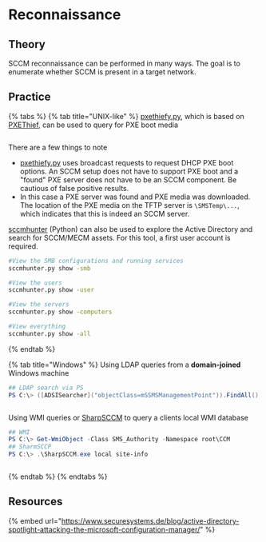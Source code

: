 # Reconnaissance

## Theory

SCCM reconnaissance can be performed in many ways. The goal is to enumerate whether SCCM is present in a target network.

## Practice

{% tabs %}
{% tab title="UNIX-like" %}
[pxethiefy.py](https://github.com/sse-secure-systems/Active-Directory-Spotlights/tree/master/SCCM-MECM/pxethiefy), which is based on [PXEThief](https://github.com/MWR-CyberSec/PXEThief), can be used to query for PXE boot media

<figure><img src="../../../.gitbook/assets/SCCM_Recon_Linux_pxethiefy.png" alt=""><figcaption></figcaption></figure>

There are a few things to note

* [pxethiefy.py](https://github.com/sse-secure-systems/Active-Directory-Spotlights/tree/master/SCCM-MECM/pxethiefy) uses broadcast requests to request DHCP PXE boot options. An SCCM setup does not have to support PXE boot and a "found" PXE server does not have to be an SCCM component. Be cautious of false positive results.
* In this case a PXE server was found and PXE media was downloaded. The location of the PXE media on the TFTP server is `\SMSTemp\...`, which indicates that this is indeed an SCCM server.

[sccmhunter](https://github.com/garrettfoster13/sccmhunter) (Python) can also be used to explore the Active Directory and search for SCCM/MECM assets. For this tool, a first user account is required.

```bash
#View the SMB configurations and running services
sccmhunter.py show -smb

#View the users
sccmhunter.py show -user

#View the servers
sccmhunter.py show -computers

#View everything
sccmhunter.py show -all
```
{% endtab %}

{% tab title="Windows" %}
Using LDAP queries from a **domain-joined** Windows machine

```powershell
## LDAP search via PS
PS C:\> ([ADSISearcher]("objectClass=mSSMSManagementPoint")).FindAll() | % {$_.Properties}
```

<figure><img src="../../../.gitbook/assets/SCCM_Recon_ADSI.png" alt=""><figcaption></figcaption></figure>

Using WMI queries or [SharpSCCM](https://github.com/Mayyhem/SharpSCCM) to query a clients local WMI database

```powershell
## WMI
PS C:\> Get-WmiObject -Class SMS_Authority -Namespace root\CCM
## SharmSCCP
PS C:\> .\SharpSCCM.exe local site-info
```

<figure><img src="../../../.gitbook/assets/SCCM_Recon_WMI-SharpSCCM.png" alt=""><figcaption></figcaption></figure>
{% endtab %}
{% endtabs %}

## Resources

{% embed url="https://www.securesystems.de/blog/active-directory-spotlight-attacking-the-microsoft-configuration-manager/" %}